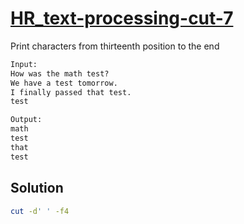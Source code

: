 # [HR_text-processing-cut-7](https://www.hackerrank.com/challenges/text-processing-cut-7)

Print characters from thirteenth position to the end

```txt
Input:
How was the math test?
We have a test tomorrow.
I finally passed that test.
test

Output:
math
test
that
test
```

## Solution

```sh
cut -d' ' -f4
```
